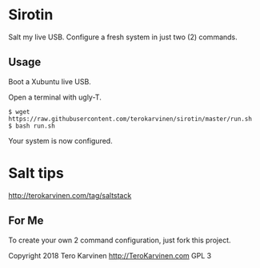 # Sirotin

Salt my live USB. Configure a fresh system in just two (2) commands. 

## Usage

Boot a Xubuntu live USB. 

Open a terminal with ugly-T. 

	$ wget https://raw.githubusercontent.com/terokarvinen/sirotin/master/run.sh
	$ bash run.sh

Your system is now configured. 

# Salt tips

http://terokarvinen.com/tag/saltstack

## For Me

To create your own 2 command configuration, just fork this project. 

Copyright 2018 Tero Karvinen http://TeroKarvinen.com
GPL 3

